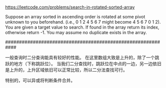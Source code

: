 https://leetcode.com/problems/search-in-rotated-sorted-array

Suppose an array sorted in ascending order is rotated at some pivot unknown to you beforehand.
(i.e., 0 1 2 4 5 6 7 might become 4 5 6 7 0 1 2).
You are given a target value to search. If found in the array return its index, otherwise return -1.
You may assume no duplicate exists in the array.

############################################################

一般查询时二分查询能具有较好的性能。
在这里数组大致是上升的，除了一个跳跃的地方（下称跳跃位）。
当我们二分查找时，跳跃位在中点的一边，另一边依旧是上升的，上升区域依旧可以正常比较，所以二分法查找可行。

特别的，可以异或将判断条件合并。